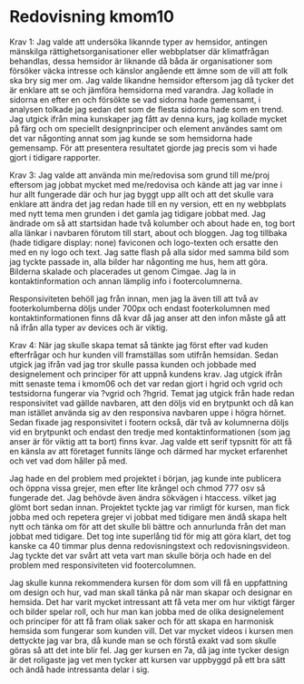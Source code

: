 ---
---
Redovisning kmom10
=========================

Krav 1: Jag valde att undersöka likannde typer av hemsidor, antingen mänskilga rättighetsorganisationer eller webbplatser där klimatfrågan behandlas, dessa hemsidor är liknande då båda är organisationer som försöker väcka intresse och känslor angående ett ämne som de vill att folk ska bry sig mer om. Jag valde likandne hemsidor eftersom jag då tycker det är enklare att se och jämföra hemsidorna med varandra. Jag kollade in sidorna en efter en och försökte se vad sidorna hade gemensamt, i analysen tolkade jag sedan det som de flesta sidorna hade som en trend. Jag utgick ifrån mina kunskaper jag fått av denna kurs, jag kollade mycket på färg och om speciellt designprinciper och element användes samt om det var någonting annat som jag kunde se som hemsidorna hade gemensamp. För att presentera resultatet gjorde jag precis som vi hade gjort i tidigare rapporter.

Krav 3: Jag valde att använda min me/redovisa som grund till me/proj eftersom jag jobbat mycket med me/redovisa och kände att jag var inne i hur allt fungerade där och hur jag byggt upp allt och att det skulle vara enklare att ändra det jag redan hade till en ny version, ett en ny webbplats med nytt tema men grunden i det gamla jag tidigare jobbat med. Jag ändrade om så att startsidan hade två kolumber och about hade en, tog bort alla länkar i navbaren förutom till start, about och bloggen. Jag tog tillbaka (hade tidigare display: none) faviconen och logo-texten och ersatte den med en ny logo och text. Jag satte flash på alla sidor med samma bild som jag tyckte passade in, alla bilder har någonting me hus, hem att göra. Bilderna skalade och placerades ut genom Cimgae. Jag la in kontaktinformation och annan lämplig info i footercolumnerna.

Responsiviteten behöll jag från innan, men jag la även till att två av footerkolumberna döljs under 700px och endast footerkolumnen med kontaktinformationen finns då kvar då jag anser att den infon måste gå att nå ifrån alla typer av devices och är viktig.

Krav 4: När jag skulle skapa temat så tänkte jag först efter vad kuden efterfrågar och hur kunden vill framställas som utifrån hemsidan. Sedan utgick jag ifrån vad jag tror skulle passa kunden och jobbade med designelement och principer för att uppnå kundens krav. Jag utgick ifrån mitt senaste tema i kmom06 och det var redan gjort i hgrid och vgrid och testsidorna fungerar via ?vgrid och ?hgrid. Temat jag utgick från hade redan responsivitet vad gällde navbaren, att den döljs vid en brytpunkt och då kan man istället använda sig av den responsiva navbaren uppe i högra hörnet. Sedan fixade jag responsivitet i footern också, där två av kolumnerna döljs vid en brytpunkt och endast den tredje med kontaktinformationen (som jag anser är för viktig att ta bort) finns kvar. Jag valde ett serif typsnitt för att få en känsla av att företaget funnits länge och därmed har mycket erfarenhet och vet vad dom håller på med.


Jag hade en del problem med projektet i början, jag kunde inte publicera och öppna vissa grejer, men efter lite krångel och chmod 777 osv så fungerade det. Jag behövde även ändra sökvägen i htaccess. vilket jag glömt bort sedan innan. Projektet tyckte jag var rimligt för kursen, man fick jobba med och repetera grejer vi jobbat med tidigare men ändå skapa helt nytt och tänka om för att det skulle bli bättre och annurlunda från det man jobbat med tidigare. Det tog inte superlång tid för mig att göra klart, det tog kanske ca 40 timmar plus denna redovisningstext och redovisningsvideon. Jag tyckte det var svårt att veta vart man skulle börja och hade en del problem med responsiviteten vid footercolumnen.

Jag skulle kunna rekommendera kursen för dom som vill få en uppfattning om design och hur, vad man skall tänka på när man skapar och designar en hemsida. Det har varit mycket intressant att få veta mer om hur viktigt färger och bilder spelar roll, och hur man kan jobba med de olika designelement och principer för att få fram oliak saker och för att skapa en harmonisk hemsida som fungerar som kunden vill. Det var mycket videos i kursen men dettyckte jag var bra, då kunde man se och förstå exakt vad som skulle göras så att det inte blir fel. Jag ger kursen en 7a, då jag inte tycker design är det roligaste jag vet men tycker att kursen var uppbyggd på ett bra sätt och ändå hade intressanta delar i sig.
